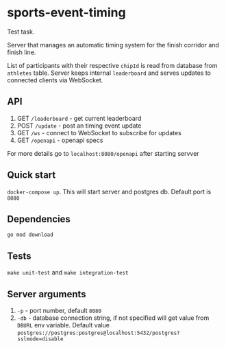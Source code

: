 # sports-event-timing

Test task.

Server that manages an automatic timing system for the finish corridor and finish line.

List of participants with their respective `chipId` is read from database from `athletes` table. Server keeps internal `leaderboard` and serves updates to connected clients via WebSocket.

## API

1. GET `/leaderboard` - get current leaderboard
2. POST `/update` - post an timing event update
3. GET `/ws` - connect to WebSocket to subscribe for updates
4. GET `/openapi` - openapi specs

For more details go to `localhost:8080/openapi` after starting servver

## Quick start

`docker-compose up`. This will start server and postgres db. Default port is `8080`

## Dependencies

`go mod download`

## Tests

`make unit-test` and `make integration-test`

## Server arguments

1. `-p` - port number, default `8080`
2. `-db` - database connection string, if not specified will get value from `DBURL` env variable. Default value `postgres://postgres:postgres@localhost:5432/postgres?sslmode=disable`
